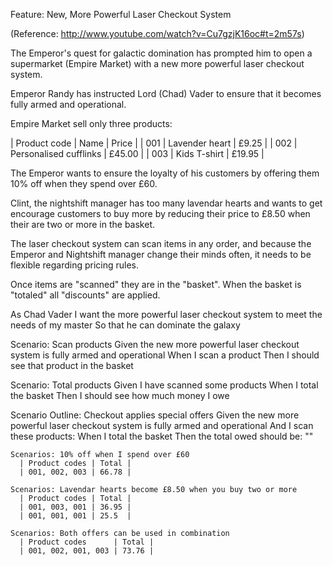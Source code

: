 Feature: New, More Powerful Laser Checkout System

  (Reference: http://www.youtube.com/watch?v=Cu7gzjK16oc#t=2m57s)

  The Emperor's quest for galactic domination has prompted him to open a
  supermarket (Empire Market) with a new more powerful laser checkout system.

  Emperor Randy has instructed Lord (Chad) Vader to ensure that it becomes fully armed and operational.

  Empire Market sell only three products:

  | Product code | Name                     | Price   |
  | 001          | Lavender heart           | £9.25   |
  | 002          | Personalised cufflinks   | £45.00  |
  | 003          | Kids T-shirt             | £19.95  |

  The Emperor wants to ensure the loyalty of his customers by offering them 10% off when they spend over £60.

  Clint, the nightshift manager has too many lavendar hearts and wants to get encourage customers to buy more by 
  reducing their price to £8.50 when their are two or more in the basket.

  The laser checkout system can scan items in any order, and because the Emperor and Nightshift manager change 
  their minds often, it needs to be flexible regarding pricing rules.

  Once items are "scanned" they are in the "basket". When the basket is "totaled" all "discounts" are applied.


  As Chad Vader
  I want the more powerful laser checkout system to meet the needs of my master
  So that he can dominate the galaxy

  Scenario: Scan products
    Given the new more powerful laser checkout system is fully armed and operational
    When I scan a product
    Then I should see that product in the basket

  Scenario: Total products
    Given I have scanned some products
    When I total the basket
    Then I should see how much money I owe

  Scenario Outline: Checkout applies special offers
    Given the new more powerful laser checkout system is fully armed and operational
    And I scan these products: <Product codes>
    When I total the basket
    Then the total owed should be: "<Total>"

    Scenarios: 10% off when I spend over £60
      | Product codes | Total |
      | 001, 002, 003 | 66.78 |

    Scenarios: Lavendar hearts become £8.50 when you buy two or more
      | Product codes | Total |
      | 001, 003, 001 | 36.95 |
      | 001, 001, 001 | 25.5  |

    Scenarios: Both offers can be used in combination
      | Product codes      | Total |
      | 001, 002, 001, 003 | 73.76 |
